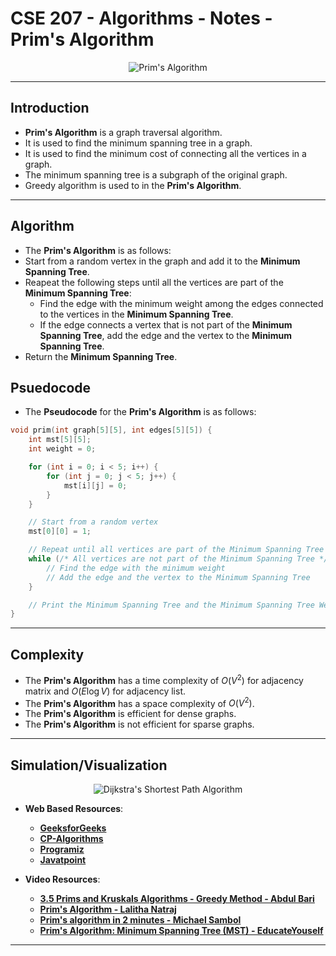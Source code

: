 # **CSE 207 - Algorithms - Notes - Prim's Algorithm**

<p align="center">
    <img src="https://upload.wikimedia.org/wikipedia/en/9/96/Prim-animation.gif" alt="Prim's Algorithm"/>
</p>

---

## **Introduction**

- **Prim's Algorithm** is a graph traversal algorithm.
- It is used to find the minimum spanning tree in a graph.
- It is used to find the minimum cost of connecting all the vertices in a graph.
- The minimum spanning tree is a subgraph of the original graph.
- Greedy algorithm is used to in the **Prim's Algorithm**.

---

## **Algorithm**

- The **Prim's Algorithm** is as follows:
- Start from a random vertex in the graph and add it to the **Minimum Spanning Tree**.
- Reapeat the following steps until all the vertices are part of the **Minimum Spanning Tree**:
  - Find the edge with the minimum weight among the edges connected to the vertices in the **Minimum Spanning Tree**.
  - If the edge connects a vertex that is not part of the **Minimum Spanning Tree**, add the edge and the vertex to the **Minimum Spanning Tree**.
- Return the **Minimum Spanning Tree**.

## **Psuedocode**

- The **Pseudocode** for the **Prim's Algorithm** is as follows:

```cpp
void prim(int graph[5][5], int edges[5][5]) {
    int mst[5][5];
    int weight = 0;

    for (int i = 0; i < 5; i++) {
        for (int j = 0; j < 5; j++) {
            mst[i][j] = 0;
        }
    }

    // Start from a random vertex
    mst[0][0] = 1;

    // Repeat until all vertices are part of the Minimum Spanning Tree
    while (/* All vertices are not part of the Minimum Spanning Tree */) {
        // Find the edge with the minimum weight
        // Add the edge and the vertex to the Minimum Spanning Tree
    }

    // Print the Minimum Spanning Tree and the Minimum Spanning Tree Weight
}
```

---

## **Complexity**

- The **Prim's Algorithm** has a time complexity of $O(V^2)$ for adjacency matrix and $O(E \log V)$ for adjacency list.
- The **Prim's Algorithm** has a space complexity of $O(V^2)$.
- The **Prim's Algorithm** is efficient for dense graphs.
- The **Prim's Algorithm** is not efficient for sparse graphs.

---

## **Simulation/Visualization**

<p align="center">
    <img src="https://i.stack.imgur.com/gMPmj.gif" alt="Dijkstra's Shortest Path Algorithm"/>
</p>

- **Web Based Resources**:
  - [**GeeksforGeeks**](https://www.geeksforgeeks.org/prims-minimum-spanning-tree-mst-greedy-algo-5/)
  - [**CP-Algorithms**](https://cp-algorithms.com/graph/mst_prim.html)
  - [**Programiz**](https://www.programiz.com/dsa/prim-algorithm)
  - [**Javatpoint**](https://www.javatpoint.com/prim-algorithm)

- **Video Resources**:
  - [**3.5 Prims and Kruskals Algorithms - Greedy Method - Abdul Bari**](https://www.youtube.com/watch?v=4ZlRH0eK-qQ)
  - [**Prim's Algorithm - Lalitha Natraj**](https://www.youtube.com/watch?v=5M7bOXrn54A)
  - [**Prim's algorithm in 2 minutes - Michael Sambol**](https://www.youtube.com/watch?v=cplfcGZmX7I)
  - [**Prim's Algorithm: Minimum Spanning Tree (MST) - EducateYouself**](https://www.youtube.com/watch?v=Uj47dxYPow8)

---
